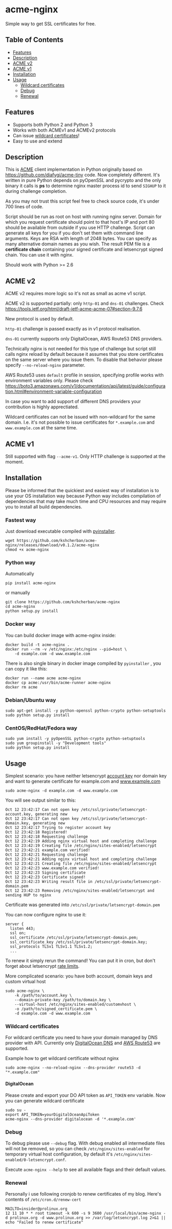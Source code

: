 # acme-nginx

Simple way to get SSL certificates for free.

## Table of Contents

- [Features](#features)
- [Description](#description)
- [ACME v2](#acme-v2)
- [ACME v1](#acme-v1)
- [Installation](#installation)
- [Usage](#usage)
  * [Wildcard certificates](#wildcard-certificates)
  * [Debug](#debug)
  * [Renewal](#renewal)

## Features

* Supports both Python 2 and Python 3
* Works with both ACMEv1 and ACMEv2 protocols
* Can issue [wildcard certificates](https://en.wikipedia.org/wiki/Wildcard_certificate)!
* Easy to use and extend

## Description

This is [ACME](https://ietf-wg-acme.github.io/acme/) client implementation in
Python originally based on https://github.com/diafygi/acme-tiny code.
Now completely different.
It's written in pure Python depends on pyOpenSSL and pycrypto
and the only binary it calls is **ps** to determine nginx master process id
to send `SIGHUP` to it during challenge completion.

As you may not trust this script feel free to check source code,
it's under 700 lines of code.

Script should be run as root on host with running nginx server.
Domain for which you request certificate should point to that host's IP and port
80 should be available from outside if you use HTTP challenge.
Script can generate all keys for you if you don't set them with command line arguments.
Keys are RSA with length of 2048 bytes.
You can specify as many alternative domain names as you wish.
The result PEM file is a **certificate chain** containing your signed
certificate and letsencrypt signed chain. You can use it with nginx.

Should work with Python >= 2.6

## ACME v2

ACME v2 requires more logic so it's not as small as acme v1 script.

ACME v2 is supported partially: only `http-01` and `dns-01` challenges.
Check https://tools.ietf.org/html/draft-ietf-acme-acme-07#section-9.7.6

New protocol is used by default.

`http-01` challenge is passed exactly as in v1 protocol realisation.

`dns-01` currently supports only DigitalOcean, AWS Route53 DNS providers.

Technically nginx is not needed for this type of challenge but script still calls nginx reload by default
because it assumes that you store certificates on the same server where you issue
them. To disable that behavior please specify `--no-reload-nginx` parameter.

AWS Route53 uses `default` profile in session, specifying profile works with environment variables only.
Please check https://boto3.amazonaws.com/v1/documentation/api/latest/guide/configuration.html#environment-variable-configuration

In case you want to add support of different DNS providers your contribution is 
highly apprectiated.

Wildcard certificates can not be issued with non-wildcard for the same domain.
I.e. it's not possible to issue certificates for `*.example.com` and
`www.example.com` at the same time.

## ACME v1

Still supported with flag `--acme-v1`.
Only HTTP challenge is supported at the moment.

## Installation

Please be informed that the quickiest and easiest way of installation is to use your OS
installation way because Python way includes compilation of dependencies that
may take much time and CPU resources and may require you to install all build
dependencies.

### Fastest way

Just download executable compiled with [pyinstaller](https://github.com/pyinstaller/pyinstaller).

```
wget https://github.com/kshcherban/acme-nginx/releases/download/v0.1.2/acme-nginx
chmod +x acme-nginx
```

### Python way

Automatically
```
pip install acme-nginx
```

or manually
```
git clone https://github.com/kshcherban/acme-nginx
cd acme-nginx
python setup.py install
```

### Docker way

You can build docker image with acme-nginx inside:

```
docker build -t acme-nginx .
docker run --rm -v /etc/nginx:/etc/nginx --pid=host \
	-d example.com -d www.example.com
```

There is also single binary in docker image compiled by `pyinstaller` , you can copy it like this:

```
docker run --name acme acme-nginx
docker cp acme:/usr/bin/acme-runner acme-nginx
docker rm acme
```



### Debian/Ubuntu way

```
sudo apt-get install -y python-openssl python-crypto python-setuptools
sudo python setup.py install
```

### CentOS/RedHat/Fedora way

```
sudo yum install -y pyOpenSSL python-crypto python-setuptools
sudo yum groupinstall -y "Development tools"
sudo python setup.py install
```

## Usage

Simplest scenario: you have neither letsencrypt [account key](https://letsencrypt.org/docs/account-id/) nor domain key and want to generate
certificate for example.com and www.example.com

```
sudo acme-nginx -d example.com -d www.example.com
```

You will see output similar to this:
```
Oct 12 23:42:17 Can not open key /etc/ssl/private/letsencrypt-account.key, generating new
Oct 12 23:42:17 Can not open key /etc/ssl/private/letsencrypt-domain.key, generating new
Oct 12 23:42:17 Trying to register account key
Oct 12 23:42:18 Registered!
Oct 12 23:42:18 Requesting challenge
Oct 12 23:42:19 Adding nginx virtual host and completing challenge
Oct 12 23:42:19 Creating file /etc/nginx/sites-enabled/letsencrypt
Oct 12 23:42:21 example.com verified!
Oct 12 23:42:21 Requesting challenge
Oct 12 23:42:21 Adding nginx virtual host and completing challenge
Oct 12 23:42:21 Creating file /etc/nginx/sites-enabled/letsencrypt
Oct 12 23:42:23 www.example.com verified!
Oct 12 23:42:23 Signing certificate
Oct 12 23:42:23 Certificate signed!
Oct 12 23:42:23 Writing result file in /etc/ssl/private/letsencrypt-domain.pem
Oct 12 23:42:23 Removing /etc/nginx/sites-enabled/letsencrypt and sending HUP to nginx
```

Certificate was generated into `/etc/ssl/private/letsencrypt-domain.pem`

You can now configure nginx to use it:
```
server {
  listen 443;
  ssl on;
  ssl_certificate /etc/ssl/private/letsencrypt-domain.pem;
  ssl_certificate_key /etc/ssl/private/letsencrypt-domain.key;
  ssl_protocols TLSv1 TLSv1.1 TLSv1.2;
  ...
```

To renew it simply rerun the command! You can put it in cron, but don't forget
about letsencrypt [rate limits](https://letsencrypt.org/docs/rate-limits/).

More complicated scenario: you have both account, domain keys and custom virtual host
```
sudo acme-nginx \
    -k /path/to/account.key \
    --domain-private-key /path/to/domain.key \
    --virtual-host /etc/nginx/sites-enabled/customvhost \
    -o /path/to/signed_certificate.pem \
    -d example.com -d www.example.com
```

### Wildcard certificates

For wildcard certificate you need to have your domain managed by DNS provider
with API. Currently only [DigitalOcean DNS](https://www.digitalocean.com/docs/networking/dns/) and
[AWS Route53](https://aws.amazon.com/route53/) are supported.

Example how to get wildcard certificate without nginx
```
sudo acme-nginx --no-reload-nginx --dns-provider route53 -d "*.example.com"
```

#### DigitalOcean

Please create and export your DO API token as `API_TOKEN` env variable.
Now you can generate wildcard certificate
```
sudo su -
export API_TOKEN=yourDigitalOceanApiToken
acme-nginx --dns-provider digitalocean -d '*.example.com'
```

### Debug

To debug please use `--debug` flag. With debug enabled all intermediate files
will not be removed, so you can check `/etc/nginx/sites-enabled` for temporary
virtual host configuration, by default it's `/etc/nginx/sites-enabled/0-letsencrypt.conf`.

Execute `acme-nginx --help` to see all available flags and their default values.

### Renewal

Personally i use following cronjob to renew certificates of my blog. Here's contents
of `/etc/cron.d/renew-cert`

```
MAILTO=insider@prolinux.org
12 11 10 * * root timeout -k 600 -s 9 3600 /usr/local/bin/acme-nginx -d prolinux.org -d www.prolinux.org >> /var/log/letsencrypt.log 2>&1 || echo "Failed to renew certificate"
```
